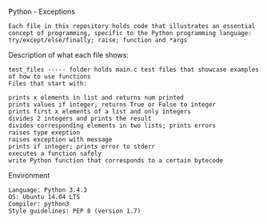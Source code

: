 Python - Exceptions

    Each file in this repository holds code that illustrates an essential concept of programming, specific to the Python programming language: try/except/else/finally; raise; function and *args

Description of what each file shows:

    test_files ----- folder holds main.c test files that showcase examples of how to use functions
    Files that start with:

    prints x elements in list and returns num printed
    prints values if integer; returns True or False to integer
    prints first x elements of a list and only integers
    divides 2 integers and prints the result
    divides corresponding elements in two lists; prints errors
    raises type exeption
    raises exception with message
    prints if integer; prints error to stderr
    executes a function safely
    write Python function that corresponds to a certain bytecode

Environment

    Language: Python 3.4.3
    OS: Ubuntu 14.04 LTS
    Compiler: python3
    Style guidelines: PEP 8 (version 1.7)

